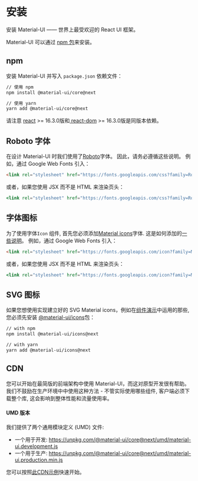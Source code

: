 # 安装

<p class="description">安装 Material-UI —— 世界上最受欢迎的 React UI 框架。</p>

Material-UI 可以通过 [npm 包](https://www.npmjs.com/package/@material-ui/core)来安装。

## npm

安装 Material-UI 并写入 `package.json` 依赖文件：

```sh
// 使用 npm
npm install @material-ui/core@next

// 使用 yarn
yarn add @material-ui/core@next
```

请注意 [react](https://www.npmjs.com/package/react) >= 16.3.0版和[ react-dom](https://www.npmjs.com/package/react-dom) >= 16.3.0版是同版本依赖。

## Roboto 字体

在设计 Material-UI 时我们使用了[Roboto](https://fonts.google.com/specimen/Roboto)字体。 因此，请务必遵循这些说明。 例如，通过 Google Web Fonts 引入：

```html
<link rel="stylesheet" href="https://fonts.googleapis.com/css?family=Roboto:300,400,500">
```

或者，如果您使用 JSX 而不是 HTML 来渲染页头：

```jsx
<link rel="stylesheet" href="https://fonts.googleapis.com/css?family=Roboto:300,400,500" />
```

## 字体图标

为了使用字体`Icon` 组件, 首先您必须添加[Material icons](https://material.io/tools/icons/)字体. 这是如何添加的[一些说明](/style/icons/#font-icons)。 例如，通过 Google Web Fonts 引入：

```html
<link rel="stylesheet" href="https://fonts.googleapis.com/icon?family=Material+Icons">
```

或者，如果您使用 JSX 而不是 HTML 来渲染页头：

```jsx
<link rel="stylesheet" href="https://fonts.googleapis.com/icon?family=Material+Icons" />
```

## SVG 图标

如果您想使用实现建立好的 SVG Material icons，例如在[组件演示](/demos/app-bar/)中运用的那些, 您必须先安装 [@material-ui/icons](https://www.npmjs.com/package/@material-ui/icons)包：

```sh
// with npm
npm install @material-ui/icons@next

// with yarn
yarn add @material-ui/icons@next
```

## CDN

您可以开始在最简版的前端架构中使用 Material-UI，而这对原型开发很有帮助。 我们不鼓励在生产环境中中使用这种方法 - 不管实际使用哪些组件, 客户端必须下载整个库, 这会影响到整体性能和流量使用率。

#### UMD 版本

我们提供了两个通用模块定义 (UMD) 文件:

- 一个用于开发: https://unpkg.com/@material-ui/core@next/umd/material-ui.development.js
- 一个用于生产: https://unpkg.com/@material-ui/core@next/umd/material-ui.production.min.js

您可以按照[此CDN示例](https://github.com/mui-org/material-ui/tree/next/examples/cdn-next)快速开始。